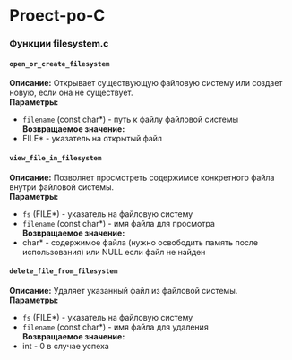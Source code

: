 # Proect-po-C

### Функции filesystem.c

#### `open_or_create_filesystem`
**Описание:** Открывает существующую файловую систему или создает новую, если она не существует.  
**Параметры:**
- `filename` (const char*) - путь к файлу файловой системы  
**Возвращаемое значение:**
- FILE* - указатель на открытый файл

#### `view_file_in_filesystem`
**Описание:** Позволяет просмотреть содержимое конкретного файла внутри файловой системы.  
**Параметры:**
- `fs` (FILE*) - указатель на файловую систему
- `filename` (const char*) - имя файла для просмотра  
**Возвращаемое значение:**
- char* - содержимое файла (нужно освободить память после использования) или NULL если файл не найден

#### `delete_file_from_filesystem`
**Описание:** Удаляет указанный файл из файловой системы.  
**Параметры:**
- `fs` (FILE*) - указатель на файловую систему
- `filename` (const char*) - имя файла для удаления  
**Возвращаемое значение:**
- int - 0 в случае успеха
